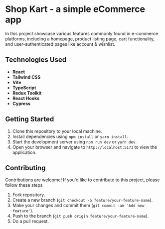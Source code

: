 # Shop Kart - a simple eCommerce app

In this project showcase various features commonly found in e-commerce platforms, including a homepage, product listing page, cart functionality, and user-authenticated pages like account & wishlist. 

## Technologies Used

- **React** 
- **Tailwind CSS** 
- **Vite**
- **TypeScript** 
- **Redux Toolkit**
- **React Hooks** 
- **Cypress** 

## Getting Started

1. Clone this repository to your local machine.
2. Install dependencies using `npm install` or `yarn install`.
3. Start the development server using `npm run dev` or `yarn dev`.
4. Open your browser and navigate to `http://localhost:5173` to view the application.

## Contributing

Contributions are welcome! If you'd like to contribute to this project, please follow these steps

1. Fork repository.
2. Create a new branch (`git checkout -b feature/your-feature-name`).
3. Make your changes and commit them (`git commit -am 'Add new feature'`).
4. Push to the branch (`git push origin feature/your-feature-name`).
5. Do a pull request.

